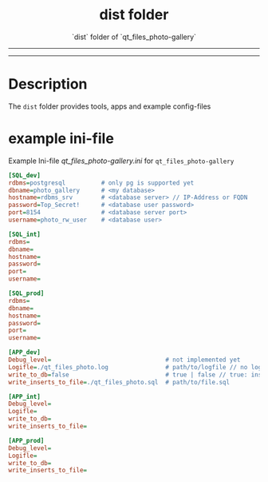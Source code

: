 <div id="top" align="center">
<h1>dist folder</h1>

<p>`dist` folder of `qt_files_photo-gallery`</p>

</div>

<hr>

<!-- START doctoc -->

<!-- END doctoc -->

<hr>

# Description

The `dist` folder provides tools, apps and example config-files

# example ini-file

Example Ini-file _qt_files_photo-gallery.ini_ for `qt_files_photo-gallery`

```Ini
[SQL_dev]
rdbms=postgresql          # only pg is supported yet
dbname=photo_gallery      # <my database>
hostname=rdbms_srv        # <database server> // IP-Address or FQDN
password=Top_Secret!      # <database user password>
port=8154                 # <database server port>
username=photo_rw_user    # <database user>

[SQL_int]
rdbms=
dbname=
hostname=
password=
port=
username=

[SQL_prod]
rdbms=
dbname=
hostname=
password=
port=
username=

[APP_dev]
Debug_level=                                # not implemented yet
Logifle=./qt_files_photo.log                # path/to/logfile // no logrotate by app qt_files_photo-gallery
write_to_db=false                           # true | false // true: insert vals into DB | false: write sql inserts into file
write_inserts_to_file=./qt_files_photo.sql  # path/to/file.sql

[APP_int]
Debug_level=
Logifle=
write_to_db=
write_inserts_to_file=

[APP_prod]
Debug_level=
Logifle=
write_to_db=
write_inserts_to_file=
```
